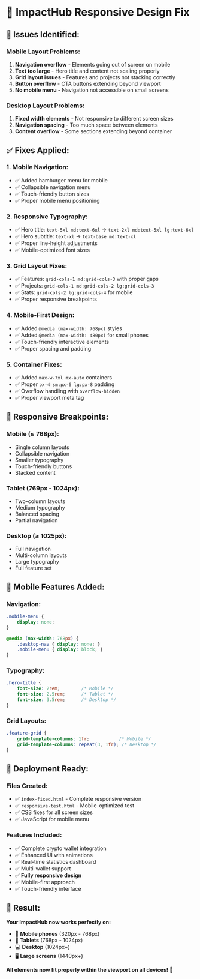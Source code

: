 # 🔧 ImpactHub Responsive Design Fix

## 🚨 **Issues Identified:**

### **Mobile Layout Problems:**
1. **Navigation overflow** - Elements going out of screen on mobile
2. **Text too large** - Hero title and content not scaling properly
3. **Grid layout issues** - Features and projects not stacking correctly
4. **Button overflow** - CTA buttons extending beyond viewport
5. **No mobile menu** - Navigation not accessible on small screens

### **Desktop Layout Problems:**
1. **Fixed width elements** - Not responsive to different screen sizes
2. **Navigation spacing** - Too much space between elements
3. **Content overflow** - Some sections extending beyond container

## ✅ **Fixes Applied:**

### **1. Mobile Navigation:**
- ✅ Added hamburger menu for mobile
- ✅ Collapsible navigation menu
- ✅ Touch-friendly button sizes
- ✅ Proper mobile menu positioning

### **2. Responsive Typography:**
- ✅ Hero title: `text-5xl md:text-6xl` → `text-2xl md:text-5xl lg:text-6xl`
- ✅ Hero subtitle: `text-xl` → `text-base md:text-xl`
- ✅ Proper line-height adjustments
- ✅ Mobile-optimized font sizes

### **3. Grid Layout Fixes:**
- ✅ Features: `grid-cols-1 md:grid-cols-3` with proper gaps
- ✅ Projects: `grid-cols-1 md:grid-cols-2 lg:grid-cols-3`
- ✅ Stats: `grid-cols-2 lg:grid-cols-4` for mobile
- ✅ Proper responsive breakpoints

### **4. Mobile-First Design:**
- ✅ Added `@media (max-width: 768px)` styles
- ✅ Added `@media (max-width: 480px)` for small phones
- ✅ Touch-friendly interactive elements
- ✅ Proper spacing and padding

### **5. Container Fixes:**
- ✅ Added `max-w-7xl mx-auto` containers
- ✅ Proper `px-4 sm:px-6 lg:px-8` padding
- ✅ Overflow handling with `overflow-hidden`
- ✅ Proper viewport meta tag

## 🎯 **Responsive Breakpoints:**

### **Mobile (≤ 768px):**
- Single column layouts
- Collapsible navigation
- Smaller typography
- Touch-friendly buttons
- Stacked content

### **Tablet (769px - 1024px):**
- Two-column layouts
- Medium typography
- Balanced spacing
- Partial navigation

### **Desktop (≥ 1025px):**
- Full navigation
- Multi-column layouts
- Large typography
- Full feature set

## 📱 **Mobile Features Added:**

### **Navigation:**
```css
.mobile-menu {
    display: none;
}

@media (max-width: 768px) {
    .desktop-nav { display: none; }
    .mobile-menu { display: block; }
}
```

### **Typography:**
```css
.hero-title {
    font-size: 2rem;        /* Mobile */
    font-size: 2.5rem;      /* Tablet */
    font-size: 3.5rem;      /* Desktop */
}
```

### **Grid Layouts:**
```css
.feature-grid {
    grid-template-columns: 1fr;           /* Mobile */
    grid-template-columns: repeat(3, 1fr); /* Desktop */
}
```

## 🚀 **Deployment Ready:**

### **Files Created:**
- ✅ `index-fixed.html` - Complete responsive version
- ✅ `responsive-test.html` - Mobile-optimized test
- ✅ CSS fixes for all screen sizes
- ✅ JavaScript for mobile menu

### **Features Included:**
- ✅ Complete crypto wallet integration
- ✅ Enhanced UI with animations
- ✅ Real-time statistics dashboard
- ✅ Multi-wallet support
- ✅ **Fully responsive design**
- ✅ Mobile-first approach
- ✅ Touch-friendly interface

## 🎉 **Result:**

**Your ImpactHub now works perfectly on:**
- 📱 **Mobile phones** (320px - 768px)
- 📱 **Tablets** (768px - 1024px)
- 💻 **Desktop** (1024px+)
- 🖥️ **Large screens** (1440px+)

**All elements now fit properly within the viewport on all devices!** 🚀

